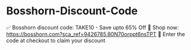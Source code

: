 # Bosshorn-Discount-Code
✅ Bosshorn discount code: TAKE10 - Save upto 65% Off 🛒 Shop now: https://bosshorn.com?sca_ref=9426785.80N70orppt6nsTPT 💬 Enter the code at checkout to claim your discount

